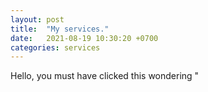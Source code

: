 ```yaml
---
layout: post
title:  "My services."
date:   2021-08-19 10:30:20 +0700
categories: services
---
```

Hello, you must have clicked this wondering "